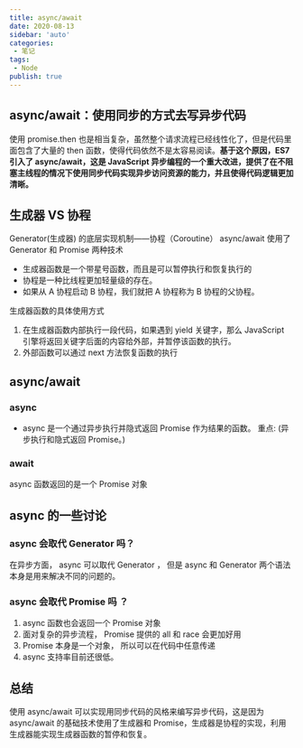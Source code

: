 ```yaml
---
title: async/await
date: 2020-08-13
sidebar: 'auto'
categories:
 - 笔记
tags:
 - Node
publish: true
---
```

##  async/await：使用同步的方式去写异步代码
使用 promise.then 也是相当复杂，虽然整个请求流程已经线性化了，但是代码里面包含了大量的 then 函数，使得代码依然不是太容易阅读。**基于这个原因，ES7 引入了 async/await，这是 JavaScript 异步编程的一个重大改进，提供了在不阻塞主线程的情况下使用同步代码实现异步访问资源的能力，并且使得代码逻辑更加清晰。**

## 生成器 VS 协程
Generator(生成器) 的底层实现机制——协程（Coroutine）
async/await 使用了 Generator 和 Promise 两种技术

- 生成器函数是一个带星号函数，而且是可以暂停执行和恢复执行的
- 协程是一种比线程更加轻量级的存在。
- 如果从 A 协程启动 B 协程，我们就把 A 协程称为 B 协程的父协程。

生成器函数的具体使用方式
1. 在生成器函数内部执行一段代码，如果遇到 yield 关键字，那么 JavaScript 引擎将返回关键字后面的内容给外部，并暂停该函数的执行。
2. 外部函数可以通过 next 方法恢复函数的执行

## async/await
### async
- async 是一个通过异步执行并隐式返回 Promise 作为结果的函数。
重点: (异步执行和隐式返回 Promise。)

### await
async 函数返回的是一个 Promise 对象

## async 的一些讨论

### async 会取代 Generator 吗？

在异步方面， async 可以取代 Generator  ， 但是 async 和 Generator  两个语法本身是用来解决不同的问题的。

### async 会取代 Promise 吗 ？

1. async 函数也会返回一个 Promise 对象
2. 面对复杂的异步流程， Promise 提供的 all 和 race 会更加好用
3. Promise 本身是一个对象， 所以可以在代码中任意传递
4. async 支持率目前还很低。

## 总结
使用 async/await 可以实现用同步代码的风格来编写异步代码，这是因为 async/await 的基础技术使用了生成器和 Promise，生成器是协程的实现，利用生成器能实现生成器函数的暂停和恢复。